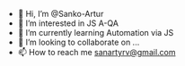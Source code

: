 - 👋 Hi, I’m @Sanko-Artur
- 👀 I’m interested in JS A-QA 
- 🌱 I’m currently learning Automation via JS
- 💞️ I’m looking to collaborate on ...
- 📫 How to reach me sanartyrv@gmail.com

<!---
Sanko-Artur/Sanko-Artur is a ✨ special ✨ repository because its `README.md` (this file) appears on your GitHub profile.
You can click the Preview link to take a look at your changes.
--->
